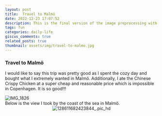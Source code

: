 ```yaml
---
layout: post
title:  Travel to Malmö
date: 2022-12-23 17:07:52
description: This is the final version of the image preprocessing with the limitation that cannot automatically crop the image in the center. However, it can work properly in normal situations. Also, this blog is used to record my trip to Malmö, Sweden with Xuanlang.
tags: fun
categories: daily-life
giscus_comments: true
related_posts: true
thumbnail: assets/img/travel-to-malmo.jpg
---
```


### Travel to Malmö

I would like to say this trip was pretty good as I spent the cozy day and bought what I extremely wanted in Malmö.
Additionally, I ate the Chinese Crispy Chicken at a super cheap and reasonable price which is impossible in Copenhagen. It is so good!!!

<div class="row mt-3">
    <div class="col-sm mt-3 mt-md-0">
     <img src="https://i.imgur.com/s9rTpME.jpeg" alt="IMG_1826" class="img-fluid rounded z-depth-1" data-zoomable/>
    </div>
  </div>
Below is the view I took by the coast of the sea in Malmö.

<div align=center><div class="row mt-3">
    <div class="col-sm mt-3 mt-md-0">
     <img src="https://i.imgur.com/q5EjozM.jpeg" alt="128611682423844_.pic_hd" class="img-fluid rounded z-depth-1" data-zoomable/>
    </div>
  </div>
</div>
